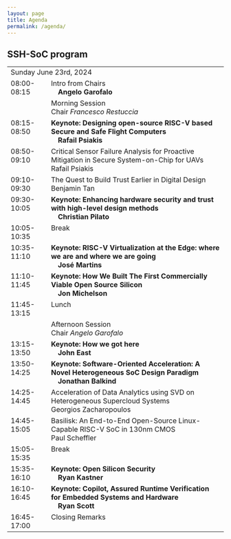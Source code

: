 ```yaml
---
layout: page
title: Agenda
permalink: /agenda/
---
```


## SSH-SoC program

<style type="text/css">
    * {
        margin: 0;
        padding: 0;
        text-indent: 0;
    }

    .p,
    p {
        color: black;
        font-family: Tahoma, sans-serif;
        font-style: normal;
        font-weight: bold;
        text-decoration: none;
        font-size: 18pt;
        margin: 0pt;
    }

    .s1 {
        color: black;
        font-family: Arial, sans-serif;
        font-style: normal;
        font-weight: normal;
        text-decoration: none;
        font-size: 10.5pt;
    }

    .s2 {
        color: black;
        font-family: Arial, sans-serif;
        font-style: normal;
        font-weight: normal;
        text-decoration: none;
        font-size: 10.5pt;
        vertical-align: 6pt;
    }

    .s3 {
        color: black;
        font-family: Arial, sans-serif;
        font-style: normal;
        font-weight: normal;
        text-decoration: none;
        font-size: 10.5pt;
        vertical-align: -6pt;
    }

    .s4 {
        color: black;
        font-family: Arial, sans-serif;
        font-style: normal;
        font-weight: bold;
        text-decoration: none;
        font-size: 10.5pt;
    }

    .s5 {
        color: black;
        font-family: Arial, sans-serif;
        font-style: italic;
        font-weight: normal;
        text-decoration: none;
        font-size: 10.5pt;
    }

    .s6 {
        color: black;
        font-family: Arial, sans-serif;
        font-style: italic;
        font-weight: normal;
        text-decoration: none;
        font-size: 9pt;
    }

    table,
    tbody {
        vertical-align: top;
        overflow: visible;
    }
</style>
<!-- <h2>TBD</h2> -->

<table class="program" style="" cellspacing="2" cellpadding="2">
    <tr>
        <td class="program-tag" colspan="2">
            Sunday June 23rd, 2024
        </td>
    </tr>
    <tr>
        <td class="program-event">08:00-08:15</td>
        <td class="program-event">
            Intro from Chairs
            <b><br>&emsp;<a>Angelo
                Garofalo</a></b>
            <br>
        </td>
    </tr>
    <tr>
        <td class="program-topic"></td>
        <td class="program-topic">Morning Session<br>
        Chair <i>Francesco Restuccia</i>
        </td>
    </tr>
    <tr>
        <td class="program-special-event">08:15-08:50</td>
        <td class="program-special-event"><b>Keynote: Designing open-source RISC-V based Secure and Safe Flight Computers</b>
            <b><br>&emsp;<a>Rafail Psiakis</a></b>
        </td>
    </tr>
    <tr>
        <td>
            08:50-09:10
        </td>
        <td>
            Critical Sensor Failure Analysis for Proactive Mitigation in Secure System-on-Chip for UAVs
            <br>
                <span class="program-speaker">Rafail Psiakis</span>
        </td>
    </tr>
    <tr>
        <td>
            09:10-09:30
        </td>
        <td>
            The Quest to Build Trust Earlier in Digital Design
            <br><span class="program-speaker">Benjamin Tan</span>
        </td>
    </tr>
    <tr>
        <td class="program-special-event">09:30-10:05</td>
        <td class="program-special-event"><b>Keynote: Enhancing hardware security and trust with high-level design methods</b>
            <b><br>&emsp;<a>Christian Pilato</a></b>
        </td>
    </tr>
    <tr>
        <td class="program-break">10:05-10:35</td>
        <td class="program-break">Break</td>
    </tr>
    <tr>
        <td class="program-special-event">10:35-11:10</td>
        <td class="program-special-event"><b>Keynote: RISC-V Virtualization at the Edge: where we are and where we are going</b>
            <b><br>&emsp;<a>José Martins</a></b>
        </td>
    </tr>
    <tr>
        <td class="program-special-event">11:10-11:45</td>
        <td class="program-special-event"><b>Keynote: How We Built The First Commercially Viable Open Source Silicon</b>
            <b><br>&emsp;<a>Jon Michelson</a></b>
        </td>
    </tr>
    <tr>
        <td class="program-break">11:45-13:15</td>
        <td class="program-break">Lunch</td>
    </tr>
    <tr>
        <td class="program-topic"></td>
        <td class="program-topic">Afternoon Session<br>
        Chair <i>Angelo Garofalo</i>
        </td>
    </tr>
    <tr>
        <td class="program-special-event">13:15-13:50</td>
        <td class="program-special-event"><b>Keynote: How we got here</b>
            <b><br>&emsp;<a>John East</a></b>
        </td>
    </tr>
    <tr>
        <td class="program-special-event">13:50-14:25</td>
        <td class="program-special-event"><b>Keynote: Software-Oriented Acceleration: A Novel Heterogeneous SoC Design Paradigm</b>
            <b><br>&emsp;<a>Jonathan Balkind</a></b>
        </td>
    </tr>
     <tr>
        <td>
            14:25-14:45
        </td>
        <td>
            Acceleration of Data Analytics using SVD on Heterogeneous Supercloud Systems
            <br>
                <span class="program-speaker">Georgios Zacharopoulos</span>
        </td>
    </tr>
    <tr>
        <td>
            14:45-15:05
        </td>
        <td>
            Basilisk: An End-to-End Open-Source Linux-Capable RISC-V SoC in 130nm CMOS
            <br>
                <span class="program-speaker">Paul Scheffler</span>
        </td>
    </tr>
    <tr>
        <td class="program-break">15:05-15:35</td>
        <td class="program-break">Break</td>
    </tr>
    <tr>
        <td class="program-special-event">15:35-16:10</td>
        <td class="program-special-event"><b>Keynote: Open Silicon Security</b>
            <b><br>&emsp;<a>Ryan Kastner</a></b>
        </td>
    </tr>
    <tr>
        <td class="program-special-event">16:10-16:45</td>
        <td class="program-special-event"><b>Keynote: Copilot, Assured Runtime Verification for Embedded Systems and Hardware</b>
            <b><br>&emsp;<a>Ryan Scott</a></b>
        </td>
    </tr>
    <tr>
        <td class="program-event">16:45-17:00</td>
        <td class="program-event">Closing Remarks</td>
    </tr>
</table>